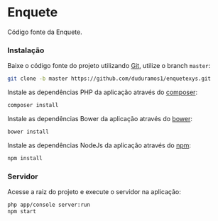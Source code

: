 # Enquete

Código fonte da Enquete.

### Instalação

Baixe o código fonte do projeto utilizando [Git](https://git-scm.com/), utilize o branch `master`:

```bash
git clone -b master https://github.com/duduramos1/enquetexys.git
```

Instale as dependências PHP da aplicação através do [composer](https://getcomposer.org/):

```bash
composer install
```

Instale as dependências Bower da aplicação através do [bower](http://bower.io/):

```bash
bower install
```

Instale as dependências NodeJs da aplicação através do [npm](https://www.npmjs.com/):

```bash
npm install
```

### Servidor

Acesse a raiz do projeto e execute o servidor na aplicação:

```bash
php app/console server:run
npm start
```